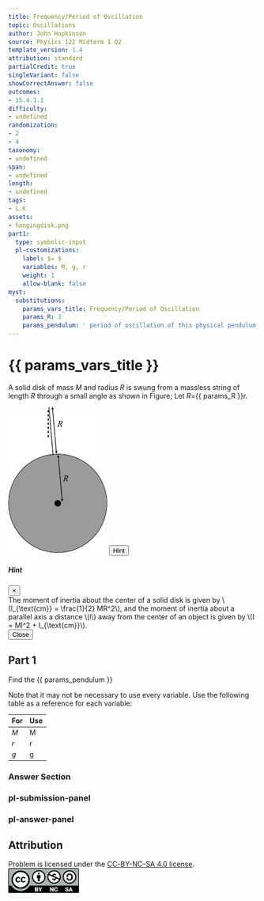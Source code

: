 ```yaml
---
title: Frequency/Period of Oscillation
topic: Oscillations
author: John Hopkinson
source: Physics 122 Midterm 1 Q2
template_version: 1.4
attribution: standard
partialCredit: true
singleVariant: false
showCorrectAnswer: false
outcomes:
- 15.4.1.1
difficulty:
- undefined
randomization:
- 2
- 4
taxonomy:
- undefined
span:
- undefined
length:
- undefined
tags:
- L.K
assets:
- hangingdisk.png
part1:
  type: symbolic-input
  pl-customizations:
    label: $= $
    variables: M, g, r
    weight: 1
    allow-blank: false
myst:
  substitutions:
    params_vars_title: Frequency/Period of Oscillation
    params_R: 3
    params_pendulum: ' period of oscillation of this physical pendulum.'
---
```

# {{ params_vars_title }}
A solid disk of mass $M$ and radius $R$ is swung from a massless string of length $R$ through a small angle as shown in Figure; Let $R$={{ params_R }}r.

<img src="hangingdisk.png" width="200" alt="A physical pendulum. The massless string is attached to the end of the solid disk of mass M. The center of the mass of the solid disk is indicated by the dot at its center">

<!-- Button trigger modal -->

<button type="button" class="btn btn-primary" data-toggle="modal" data-target="#exampleModalLong">
  Hint
</button>

<!-- Modal -->

<div class="modal fade" id="exampleModalLong" tabindex="-1" role="dialog" aria-labelledby="exampleModalLongTitle" aria-hidden="true">
  <div class="modal-dialog" role="document">
        <div class="modal-content">
          <div class="modal-header">
            <h5 class="modal-title" id="exampleModalLongTitle">Hint</h5>
            <button type="button" class="close" data-dismiss="modal" aria-label="Close">
              <span aria-hidden="true">&times;</span>
            </button>
          </div>
          <div class="modal-body">
          The moment of inertia about the center of a solid disk is given by \(I_{\text{cm}} = \frac{1}{2} MR^2\), and the moment of inertia about a parallel axis a distance \(l\) away from the center of an object is given by \(I = Ml^2 + I_{\text{cm}}\).
          </div>
          <div class="modal-footer">
            <button type="button" class="btn btn-secondary" data-dismiss="modal">Close</button>
          </div>
    </div>
  </div>
</div>

## Part 1

Find the {{ params_pendulum }}

Note that it may not be necessary to use every variable. Use the following table as a reference for each variable:

| For  | Use|
|----- |----|
| $M$  | M  |
| $r$  | r  |
| $g$  | g  |

### Answer Section

### pl-submission-panel

### pl-answer-panel

## Attribution

Problem is licensed under the [CC-BY-NC-SA 4.0 license](https://creativecommons.org/licenses/by-nc-sa/4.0/).<br> ![The Creative Commons 4.0 license requiring attribution-BY, non-commercial-NC, and share-alike-SA license.](https://raw.githubusercontent.com/firasm/bits/master/by-nc-sa.png)